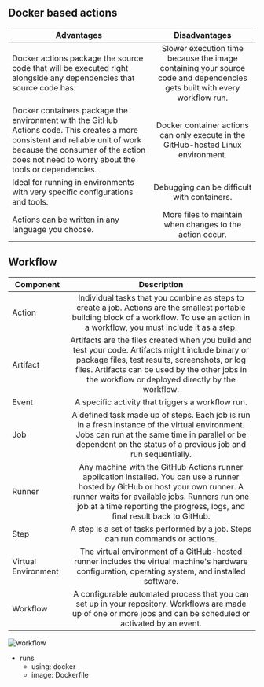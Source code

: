 ## Docker based actions

| Advantages        | Disadvantages           |
| ------------- |:-------------:|
| Docker actions package the source code that will be executed right alongside any dependencies that source code has.     | Slower execution time because the image containing your source code and dependencies gets built with every workflow run. |
| Docker containers package the environment with the GitHub Actions code. This creates a more consistent and reliable unit of work because the consumer of the action does not need to worry about the tools or dependencies.      | Docker container actions can only execute in the GitHub-hosted Linux environment.      |
| Ideal for running in environments with very specific configurations and tools.| Debugging can be difficult with containers.     |
| Actions can be written in any language you choose. | More files to maintain when changes to the action occur.      |

## Workflow

| Component        | Description           |
| ------------- |:-------------:|
| Action     | Individual tasks that you combine as steps to create a job. Actions are the smallest portable building block of a workflow. To use an action in a workflow, you must include it as a step. |
| Artifact      | Artifacts are the files created when you build and test your code. Artifacts might include binary or package files, test results, screenshots, or log files. Artifacts can be used by the other jobs in the workflow or deployed directly by the workflow.      |
| Event | A specific activity that triggers a workflow run.      |
| Job | A defined task made up of steps. Each job is run in a fresh instance of the virtual environment. Jobs can run at the same time in parallel or be dependent on the status of a previous job and run sequentially.     |
| Runner | Any machine with the GitHub Actions runner application installed. You can use a runner hosted by GitHub or host your own runner. A runner waits for available jobs. Runners run one job at a time reporting the progress, logs, and final result back to GitHub.      |
| Step | A step is a set of tasks performed by a job. Steps can run commands or actions.      |
| Virtual Environment | The virtual environment of a GitHub-hosted runner includes the virtual machine's hardware configuration, operating system, and installed software.      |
| Workflow | A configurable automated process that you can set up in your repository. Workflows are made up of one or more jobs and can be scheduled or activated by an event.      |

![workflow](https://camo.githubusercontent.com/fd0a925f56ff417c793c7b84e3cd3998cfff191e6cc2a897f184c42c1ae9c6af/68747470733a2f2f692e696d6775722e636f6d2f437778476f62682e706e67)

  * runs
    * using: docker
    * image: Dockerfile